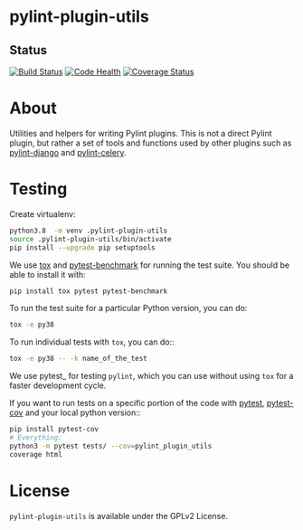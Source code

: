 # pylint-plugin-utils

## Status

[![Build Status](https://travis-ci.org/PyCQA/pylint-plugin-utils.svg?branch=master)](https://travis-ci.org/PyCQA/pylint-plugin-utils)
[![Code Health](https://landscape.io/github/PyCQA/pylint-plugin-utils/master/landscape.svg?style=flat)](https://landscape.io/github/PyCQA/pylint-plugin-utils/master)
[![Coverage Status](https://coveralls.io/repos/github/PyCQA/pylint-plugin-utils/badge.svg?branch=master)](https://coveralls.io/github/PyCQA/pylint-plugin-utils?branch=master)

# About

Utilities and helpers for writing Pylint plugins. This is not a direct Pylint plugin, but rather a set of tools and functions used by other plugins such as [pylint-django](https://github.com/PyCQA/pylint-django) and [pylint-celery](https://github.com/PyCQA/pylint-celery).

# Testing
Create virtualenv:
```bash
python3.8  -m venv .pylint-plugin-utils
source .pylint-plugin-utils/bin/activate
pip install --upgrade pip setuptools
```

We use [tox](https://tox.readthedocs.io/en/latest/) and [pytest-benchmark](https://pytest-benchmark.readthedocs.io/en/latest/index.html) for running the test suite. You should be able to install it with:
```bash
pip install tox pytest pytest-benchmark
```

To run the test suite for a particular Python version, you can do:
```bash
tox -e py38
```

To run individual tests with ``tox``, you can do::
```bash
tox -e py38 -- -k name_of_the_test
```

We use pytest_ for testing ``pylint``, which you can use without using ``tox`` for a faster development cycle.

If you want to run tests on a specific portion of the code with [pytest](https://docs.pytest.org/en/latest/), [pytest-cov](https://pypi.org/project/pytest-cov/) and your local python version::
```bash
pip install pytest-cov
# Everything:
python3 -m pytest tests/ --cov=pylint_plugin_utils
coverage html
```



# License

`pylint-plugin-utils` is available under the GPLv2 License.
